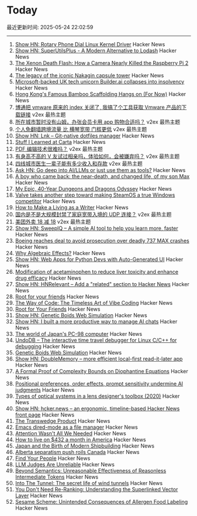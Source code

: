 # Today

最近更新时间: 2025-05-24 22:02:59

--- 
1. [Show HN: Rotary Phone Dial Linux Kernel Driver](https://gitlab.com/sephalon/rotary_dial_kmod) Hacker News
2. [Show HN: SuperUtilsPlus - A Modern Alternative to Lodash](https://github.com/dhaxor/super-utils-plus) Hacker News
3. [The Xenon Death Flash: How a Camera Nearly Killed the Raspberry Pi 2](https://magnus919.com/2025/05/the-xenon-death-flash-how-a-camera-nearly-killed-the-raspberry-pi-2/) Hacker News
4. [The legacy of the iconic Nakagin capsule tower](https://www.designboom.com/architecture/moma-nakagin-capsule-tower-exhibition-many-lives-museum-modern-art-new-york-05-23-2025/) Hacker News
5. [Microsoft-backed UK tech unicorn Builder.ai collapses into insolvency](https://www.ft.com/content/9fdb4e2b-93ea-436d-92e5-fa76ee786caa) Hacker News
6. [Hong Kong's Famous Bamboo Scaffolding Hangs on (For Now)](https://www.nytimes.com/2025/05/24/world/asia/hongkong-bamboo-scaffolding.html) Hacker News
7. [博通把 vmware 原来的 index 关闭了, 我搞了个工具获取 Vmware 产品的下载链接](https://www.v2ex.com/t/1133977) v2ex 最热主题
8. [所在城市暂时没有山姆，办张会员卡用 app 购物合适吗？](https://www.v2ex.com/t/1133964) v2ex 最热主题
9. [个人免翻墙跨境流量 比 横琴宽带 门槛更低](https://www.v2ex.com/t/1133954) v2ex 最热主题
10. [Show HN: Lnk – Git-native dotfiles manager](https://github.com/yarlson/lnk) Hacker News
11. [Stuff I Learned at Carta](https://lethain.com/stuff-learned-at-carta/) Hacker News
12. [PDF 编辑技术很难吗？](https://www.v2ex.com/t/1134009) v2ex 最热主题
13. [有身高不高的 V 友试过相亲吗，体验如何，会被嫌弃吗？](https://www.v2ex.com/t/1133996) v2ex 最热主题
14. [四线城市医生一辈子能有多少收入和存款](https://www.v2ex.com/t/1133958) v2ex 最热主题
15. [Ask HN: Go deep into AI/LLMs or just use them as tools?](https://news.ycombinator.com/item?id=44079303) Hacker News
16. [A boy who came back: the near-death, and changed life, of my son Max](https://www.theguardian.com/lifeandstyle/2025/may/24/the-boy-who-came-back-the-near-death-and-changed-life-of-my-son-max) Hacker News
17. [My Epic, 40-Year Dungeons and Dragons Odyssey](https://timharford.com/2024/11/my-epic-40-year-dungeons-dragons-odyssey/) Hacker News
18. [Valve takes another step toward making SteamOS a true Windows competitor](https://arstechnica.com/gaming/2025/05/valve-adds-steamos-compatible-game-label-as-it-prepares-to-expand-beyond-steam-deck/) Hacker News
19. [How to Make a Living as a Writer](https://thewalrus.ca/how-to-make-a-living-as-a-writer/) Hacker News
20. [国内是不是大规模封禁了家庭宽带入境的 UDP 连接？](https://www.v2ex.com/t/1133974) v2ex 最热主题
21. [美团外卖 18 减 18](https://www.v2ex.com/t/1133973) v2ex 最热主题
22. [Show HN: SweepIQ – A simple AI tool to help you learn more, faster](https://www.sweepiq.com) Hacker News
23. [Boeing reaches deal to avoid prosecution over deadly 737 MAX crashes](https://www.cnbc.com/2025/05/23/boeing-737-max-crashes-doj.html) Hacker News
24. [Why Algebraic Effects?](https://antelang.org/blog/why_effects/) Hacker News
25. [Show HN: Web Apps for Python Devs with Auto-Generated UI](https://davia.ai/) Hacker News
26. [Modification of acetaminophen to reduce liver toxicity and enhance drug efficacy](https://www.societyforscience.org/regeneron-sts/2025-student-finalists/chloe-lee/) Hacker News
27. [Show HN: HNRelevant – Add a "related" section to Hacker News](https://github.com/imdj/HNRelevant) Hacker News
28. [Root for your friends](https://josephthacker.com/personal/2025/05/13/root-for-your-friends.html) Hacker News
29. [The Way of Code: The Timeless Art of Vibe Coding](https://www.thewayofcode.com/) Hacker News
30. [Root for Your Friends](https://josephthacker.com/personal/2025/05/13/root-for-your-friends.html) Hacker News
31. [Show HN: Genetic Boids Web Simulation](https://attentionmech.github.io/genetic-boids/) Hacker News
32. [Show HN: I built a more productive way to manage AI chats](https://contextch.at) Hacker News
33. [The world of Japan's PC-98 computer](https://strangecomforts.com/the-strange-world-of-japans-pc-98-computer/) Hacker News
34. [UndoDB – The interactive time travel debugger for Linux C/C++ for debugging](https://undo.io/) Hacker News
35. [Genetic Boids Web Simulation](https://attentionmech.github.io/genetic-boids/) Hacker News
36. [Show HN: DoubleMemory – more efficient local-first read-it-later app](https://doublememory.com) Hacker News
37. [A Formal Proof of Complexity Bounds on Diophantine Equations](https://arxiv.org/abs/2505.16963) Hacker News
38. [Positional preferences, order effects, prompt sensitivity undermine AI judgments](https://www.cip.org/blog/llm-judges-are-unreliable) Hacker News
39. [Types of optical systems in a lens designer's toolbox (2020)](https://www.pencilofrays.com/lens-design-forms/) Hacker News
40. [Show HN: hcker.news – an ergonomic, timeline-based Hacker News front page](https://hcker.news) Hacker News
41. [The Transwedge Product](https://terathon.com/blog/transwedge-product.html) Hacker News
42. [Emacs dired-mode as a file manager](https://lynn.sh/guix-emacs-file-manager.html) Hacker News
43. [Attention Wasn't All We Needed](https://www.stephendiehl.com/posts/post_transformers/) Hacker News
44. [How to live on $432 a month in America](https://shagbark.substack.com/p/how-to-live-on-432-a-month-in-america) Hacker News
45. [Japan and the Birth of Modern Shipbuilding](https://www.construction-physics.com/p/how-japan-invented-modern-shipbuilding) Hacker News
46. [Alberta separatism push roils Canada](https://www.nytimes.com/2025/05/22/world/canada/alberta-separatism-referendum.html) Hacker News
47. [Find Your People](https://foundersatwork.posthaven.com/find-your-people) Hacker News
48. [LLM Judges Are Unreliable](https://www.cip.org/blog/llm-judges-are-unreliable) Hacker News
49. [Beyond Semantics: Unreasonable Effectiveness of Reasonless Intermediate Tokens](https://arxiv.org/abs/2505.13775) Hacker News
50. [Into The Tunnel: The secret life of wind tunnels](https://jordanwtaylor2.substack.com/p/into-the-tunnel) Hacker News
51. [You Don't Need Re-Ranking: Understanding the Superlinked Vector Layer](https://superlinked.com/vectorhub/articles/why-do-not-need-re-ranking) Hacker News
52. [Sesame Scheme: Unintended Consequences of Allergen Food Labeling](https://www.choicesmagazine.org/choices-magazine/submitted-articles/unintended-consequences-of-allergen-food-labeling) Hacker News
